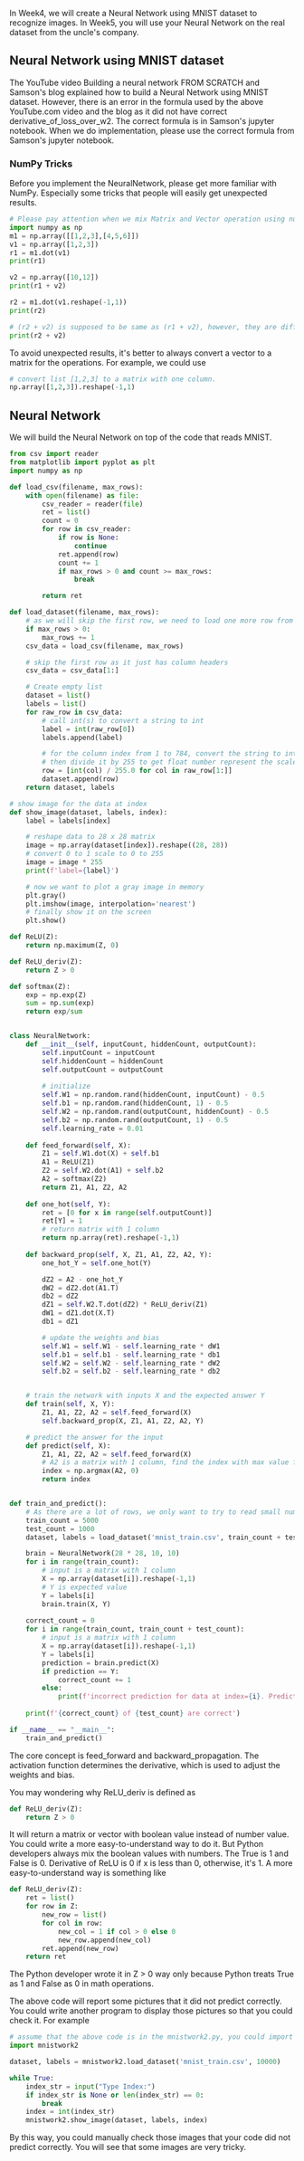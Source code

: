 In Week4, we will create a Neural Network using MNIST dataset to recognize images. In Week5, you will use your Neural Network on the real dataset from the uncle's company.

## Neural Network using MNIST dataset
The YouTube video Building a neural network FROM SCRATCH and Samson's blog explained how to build a Neural Network using MNIST dataset. However, there is an error in the formula used by the above YouTube.com video and the blog as it did not have correct derivative_of_loss_over_w2. The correct formula is in Samson's jupyter notebook. When we do implementation, please use the correct formula from Samson's jupyter notebook.

### NumPy Tricks

Before you implement the NeuralNetwork, please get more familiar with NumPy. Especially some tricks that people will easily get unexpected results.

```python
# Please pay attention when we mix Matrix and Vector operation using numpy as there could be unexpected result
import numpy as np
m1 = np.array([[1,2,3],[4,5,6]])
v1 = np.array([1,2,3])
r1 = m1.dot(v1)
print(r1)

v2 = np.array([10,12])
print(r1 + v2)

r2 = m1.dot(v1.reshape(-1,1))
print(r2)

# (r2 + v2) is supposed to be same as (r1 + v2), however, they are different 
print(r2 + v2)
```
To avoid unexpected results, it's better to always convert a vector to a matrix for the operations. For example, we could use

```python
# convert list [1,2,3] to a matrix with one column.
np.array([1,2,3]).reshape(-1,1)
```

## Neural Network
We will build the Neural Network on top of the code that reads MNIST.
```python 
from csv import reader
from matplotlib import pyplot as plt
import numpy as np

def load_csv(filename, max_rows):
    with open(filename) as file:
        csv_reader = reader(file)
        ret = list()
        count = 0
        for row in csv_reader:
            if row is None:
                continue
            ret.append(row)
            count += 1
            if max_rows > 0 and count >= max_rows:
                break

        return ret

def load_dataset(filename, max_rows):
    # as we will skip the first row, we need to load one more row from the CSV file
    if max_rows > 0:
        max_rows += 1
    csv_data = load_csv(filename, max_rows)

    # skip the first row as it just has column headers
    csv_data = csv_data[1:]

    # Create empty list
    dataset = list()
    labels = list()
    for raw_row in csv_data:
        # call int(s) to convert a string to int
        label = int(raw_row[0])
        labels.append(label)

        # for the column index from 1 to 784, convert the string to integer,
        # then divide it by 255 to get float number represent the scale of the gray in range 0 to 1
        row = [int(col) / 255.0 for col in raw_row[1:]]
        dataset.append(row)
    return dataset, labels

# show image for the data at index
def show_image(dataset, labels, index):
    label = labels[index]

    # reshape data to 28 x 28 matrix
    image = np.array(dataset[index]).reshape((28, 28))
    # convert 0 to 1 scale to 0 to 255
    image = image * 255
    print(f'label={label}')

    # now we want to plot a gray image in memory
    plt.gray()
    plt.imshow(image, interpolation='nearest')
    # finally show it on the screen
    plt.show()

def ReLU(Z):
    return np.maximum(Z, 0)

def ReLU_deriv(Z):
    return Z > 0

def softmax(Z):
    exp = np.exp(Z)
    sum = np.sum(exp)
    return exp/sum


class NeuralNetwork:
    def __init__(self, inputCount, hiddenCount, outputCount):
        self.inputCount = inputCount
        self.hiddenCount = hiddenCount
        self.outputCount = outputCount
        
        # initialize
        self.W1 = np.random.rand(hiddenCount, inputCount) - 0.5
        self.b1 = np.random.rand(hiddenCount, 1) - 0.5
        self.W2 = np.random.rand(outputCount, hiddenCount) - 0.5
        self.b2 = np.random.rand(outputCount, 1) - 0.5
        self.learning_rate = 0.01
    
    def feed_forward(self, X):
        Z1 = self.W1.dot(X) + self.b1
        A1 = ReLU(Z1)
        Z2 = self.W2.dot(A1) + self.b2
        A2 = softmax(Z2)
        return Z1, A1, Z2, A2
    
    def one_hot(self, Y):
        ret = [0 for x in range(self.outputCount)]
        ret[Y] = 1
        # return matrix with 1 column
        return np.array(ret).reshape(-1,1)
    
    def backward_prop(self, X, Z1, A1, Z2, A2, Y):
        one_hot_Y = self.one_hot(Y)

        dZ2 = A2 - one_hot_Y
        dW2 = dZ2.dot(A1.T)
        db2 = dZ2
        dZ1 = self.W2.T.dot(dZ2) * ReLU_deriv(Z1)
        dW1 = dZ1.dot(X.T)
        db1 = dZ1

        # update the weights and bias
        self.W1 = self.W1 - self.learning_rate * dW1
        self.b1 = self.b1 - self.learning_rate * db1
        self.W2 = self.W2 - self.learning_rate * dW2
        self.b2 = self.b2 - self.learning_rate * db2


    # train the network with inputs X and the expected answer Y
    def train(self, X, Y):
        Z1, A1, Z2, A2 = self.feed_forward(X)
        self.backward_prop(X, Z1, A1, Z2, A2, Y)

    # predict the answer for the input
    def predict(self, X):
        Z1, A1, Z2, A2 = self.feed_forward(X)
        # A2 is a matrix with 1 column, find the index with max value for axis 0
        index = np.argmax(A2, 0)
        return index


def train_and_predict():
    # As there are a lot of rows, we only want to try to read small number of rows, such as 10
    train_count = 5000
    test_count = 1000
    dataset, labels = load_dataset('mnist_train.csv', train_count + test_count)

    brain = NeuralNetwork(28 * 28, 10, 10)
    for i in range(train_count):
        # input is a matrix with 1 column
        X = np.array(dataset[i]).reshape(-1,1)
        # Y is expected value
        Y = labels[i]
        brain.train(X, Y)
    
    correct_count = 0
    for i in range(train_count, train_count + test_count):
        # input is a matrix with 1 column
        X = np.array(dataset[i]).reshape(-1,1)
        Y = labels[i]
        prediction = brain.predict(X)
        if prediction == Y:
            correct_count += 1
        else:
            print(f'incorrect prediction for data at index={i}. Prediction={prediction}, Answer={Y}')
    
    print(f'{correct_count} of {test_count} are correct')

if __name__ == "__main__":
    train_and_predict()
```

The core concept is feed_forward and backward_propagation. The activation function determines the derivative, which is used to adjust the weights and bias.

You may wondering why ReLU_deriv is defined as
```python
def ReLU_deriv(Z):
    return Z > 0
```
It will return a matrix or vector with boolean value instead of number value. You could write a more easy-to-understand way to do it. But Python developers always mix the boolean values with numbers. The True is 1 and False is 0. Derivative of ReLU is 0 if x is less than 0, otherwise, it's 1. A more easy-to-understand way is something like
```python
def ReLU_deriv(Z):
    ret = list()
    for row in Z:
        new_row = list()
        for col in row:
            new_col = 1 if col > 0 else 0
            new_row.append(new_col)
        ret.append(new_row)
    return ret
```
The Python developer wrote it in Z > 0 way only because Python treats True as 1 and False as 0 in math operations.

The above code will report some pictures that it did not predict correctly. You could write another program to display those pictures so that you could check it. For example
```python
# assume that the above code is in the mnistwork2.py, you could import it
import mnistwork2

dataset, labels = mnistwork2.load_dataset('mnist_train.csv', 10000)

while True:
    index_str = input("Type Index:")
    if index_str is None or len(index_str) == 0:
        break
    index = int(index_str)
    mnistwork2.show_image(dataset, labels, index)
```
By this way, you could manually check those images that your code did not predict correctly. You will see that some images are very tricky.